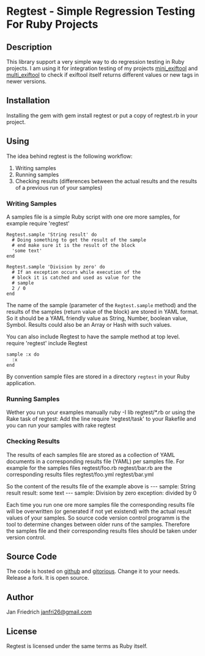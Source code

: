 # Regtest - Simple Regression Testing For Ruby Projects

## Description

This library support a very simple way to do regression testing in Ruby projects.
I am using it for integration testing of my projects
[mini_exiftool](https://github.com/janfri/mini_exiftool/tree/master/regtest)
and [multi_exiftool](https://github.com/janfri/multi_exiftool-redesign/tree/master/regtest)
to check if exiftool itself returns different values or
new tags in newer versions.

## Installation

Installing the gem with
    gem install regtest
or put a copy of regtest.rb in your project.

## Using

The idea behind regtest is the following workflow:
  1. Writing samples
  2. Running samples
  3. Checking results (differences between the actual results and the
  results of a previous run of your samples)

### Writing Samples

A samples file is a simple Ruby script with one ore more samples,
for example
    require 'regtest'

    Regtest.sample 'String result' do
      # Doing something to get the result of the sample
      # end make sure it is the result of the block
      'some text'
    end

    Regtest.sample 'Division by zero' do
      # If an exception occurs while execution of the
      # block it is catched and used as value for the
      # sample
      2 / 0
    end

The name of the sample (parameter of the `Regtest.sample` method)
and the results of the samples (return value of the block) are stored
in YAML format. So it should be a YAML friendly value as String,
Number, boolean value, Symbol.
Results could also be an Array or Hash with such values.

You can also include Regtest to have the sample method at
top level.
    require 'regtest'
    include Regtest

    sample :x do
      :x
    end

By convention sample files are stored in a directory `regtest`
in your Ruby application.


### Running Samples

Wether you run your examples manually
    ruby -I lib regtest/*.rb
or using the Rake task of regtest:
Add the line
    require 'regtest/task'
to your Rakefile and you can run your samples with
    rake regtest

### Checking Results

The results of each samples file are stored as a collection of
YAML documents in a corresponding results file (YAML) per samples
file.
For example for the samples files
    regtest/foo.rb
    regtest/bar.rb
are the corresponding results files
    regtest/foo.yml
    regtest/bar.yml

So the content of the results file of the example above is
    ---
    sample: String result
    result: some text
    ---
    sample: Division by zero
    exception: divided by 0

Each time you run one ore more samples file the corresponding
results file will be overwritten (or generated if not yet
existend) with the actual result values of your samples.
So source code version control programm is the tool to determine
changes between older runs of the samples.
Therefore the samples file and their corresponding results files
should be taken under version control.

## Source Code

The code is hosted on [github](https://github.com/janfri/regtest) and
[gitorious](https://gitorious.org/regtest).
Change it to your needs. Release a fork. It is open source.

## Author

Jan Friedrich <janfri26@gmail.com>

## License

Regtest is licensed under the same terms as Ruby itself.
